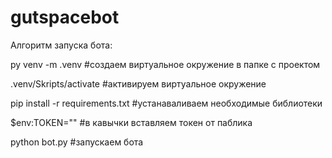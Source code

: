 # gutspacebot

Алгоритм запуска бота:

py venv -m .venv                  #создаем виртуальное окружение в папке с проектом

.venv/Skripts/activate            #активируем виртуальное окружение

pip install -r requirements.txt   #устанаваливаем необходимые библиотеки

$env:TOKEN=""                     #в кавычки вставляем токен от паблика

python bot.py                     #запускаем бота

